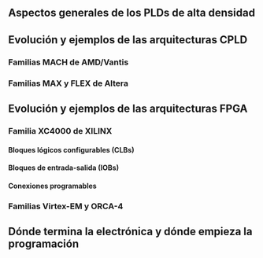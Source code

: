 ## Aspectos generales de los PLDs de alta densidad
## Evolución y ejemplos de las arquitecturas CPLD
### Familias MACH de AMD/Vantis
### Familias MAX y FLEX de Altera
## Evolución y ejemplos de las arquitecturas FPGA
### Familia XC4000 de XILINX
#### Bloques lógicos configurables (CLBs)
#### Bloques de entrada-salida (IOBs)
#### Conexiones programables
### Familias Virtex-EM y ORCA-4
## Dónde termina la electrónica y dónde empieza la programación